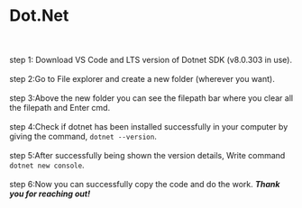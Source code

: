 <h1>Dot.Net</h1>
<br>
<br>
step 1: Download VS Code and LTS version of Dotnet SDK (v8.0.303 in use).
<br>
<br>
step 2:Go to File explorer and create a new folder (wherever you want).
<br>
<br>
step 3:Above the new folder you can see the filepath bar where you clear all the filepath and Enter cmd.
<br>
<br>
step 4:Check if dotnet has been installed successfully in your computer by giving the command, <code>dotnet --version</code>.
<br>
<br>
step 5:After successfully being shown the version details, Write command <code>dotnet new console</code>.
<br>
<br>
step 6:Now you can successfully copy the code and do the work. <i><b>Thank you for reaching out!</i></b>
